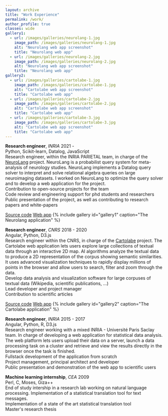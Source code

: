 ```yaml
---
layout: archive
title: "Work Experience"
permalink: /work/
author_profile: true
classes: wide
gallery1:
  - url: /images/galleries/neurolang-1.jpg
    image_path: /images/galleries/neurolang-1.jpg
    alt: "Neurolang web app screenshot"
    title: "Neurolang web app"
  - url: /images/galleries/neurolang-2.jpg
    image_path: /images/galleries/neurolang-2.jpg
    alt: "Neurolang web app screenshot"
    title: "Neurolang web app"
gallery2:
  - url: /images/galleries/cartolabe-1.jpg
    image_path: /images/galleries/cartolabe-1.jpg
    alt: "Cartolabe web app screenshot"
    title: "Cartolabe web app"
  - url: /images/galleries/cartolabe-2.jpg
    image_path: /images/galleries/cartolabe-2.jpg
    alt: "Cartolabe web app screenshot"
    title: "Cartolabe web app"
  - url: /images/galleries/cartolabe-3.jpg
    image_path: /images/galleries/cartolabe-3.jpg
    alt: "Cartolabe web app screenshot"
    title: "Cartolabe web app"
---
```



**Research engineer**, *INRIA* <span class="pull-right">2021 -  </span>  
<span class="small-grey"><i class="fas fa-tools" aria-hidden="true"></i> Python, Scikit-learn, Datalog, JavaScript</span>  
Research engineer, within the INRIA PARIETAL team, in charge of the [NeuroLang](https://neurolang.github.io/) project. NeuroLang is a probabilist query system for meta-analysis of neurology studies. NeuroLang implements a Datalog query solver to interpret and solve relational algebra queries on large neuroimaging datasets. I worked on NeuroLang to optimize the query solver and to develop a web application for the project.  
<i class="fas fa-plus small-grey"></i> Contribution to open-source projects for the team  
<i class="fas fa-plus small-grey"></i> Code review and engineering support for phd students and researchers  
<i class="fas fa-plus small-grey"></i> Public presentation of the project, as well as contributing to research papers and white-papers  

<span class="small-grey"><i class="fab fa-fw fa-github" aria-hidden="true"></i>[Source code](https://github.com/NeuroLang/NeuroLang)</span>
<span class="small-grey"><i class="fab fa-fw fa-chrome" aria-hidden="true"></i>[Web app](http://neurolang-interne.saclay.inria.fr/)</span>
{% include gallery id="gallery1" caption="The Neurolang application" %}


**Research engineer**, *CNRS* <span class="pull-right">2018 - 2020</span>  
<span class="small-grey"><i class="fas fa-tools" aria-hidden="true"></i> Angular, Python, D3.js</span>  
Research engineer within the CNRS, in charge of the [Cartolabe](https://cartolabe.fr/) project. The Cartolabe web application lets users explore large collections of textual data through an interactive 2D map. AI algorithms analyze the textual data to produce a 2D representation of the corpus showing semantic similarities. It uses advanced visualization techniques to rapidly display millions of points in the browser and allow users to search, filter and zoom through the data.  
<i class="fas fa-plus small-grey"></i> Develop data analysis and visualization software for large corpuses of textual data (Wikipedia, scientific publications, …)  
<i class="fas fa-plus small-grey"></i> Lead developer and project manager  
<i class="fas fa-plus small-grey"></i> Contribution to scientific articles  

<span class="small-grey"><i class="fab fa-fw fa-github" aria-hidden="true"></i>[Source code](https://gitlab.inria.fr/cartolabe/cartolabe-visu)</span>
<span class="small-grey"><i class="fab fa-fw fa-chrome" aria-hidden="true"></i>[Web app](https://cartolabe.fr/)</span>
{% include gallery id="gallery2" caption="The Cartolabe application" %}


**Research engineer**, *INRIA* <span class="pull-right">2015 - 2017</span>  
<span class="small-grey"><i class="fas fa-tools" aria-hidden="true"></i> Angular, Python, R, D3.js</span>  
Research engineer working with a mixed INRIA - Université Paris Saclay team. In charge of developing a web application for statistical data analysis. The web platform lets users upload their data on a server, launch a data processing task on a cluster and retrieve and view the results directly in the browser once the task is finished.  
<i class="fas fa-plus small-grey"></i> Fullstack development of the application from scratch  
<i class="fas fa-plus small-grey"></i> Project management, principal architect and developer  
<i class="fas fa-plus small-grey"></i> Public presentation and demonstration of the web app to scientific users  



**Machine learning internship**, *CEA* <span class="pull-right">2009</span>  
<span class="small-grey"><i class="fas fa-tools" aria-hidden="true"></i> Perl, C, Moses, Giza++</span>  
End of study intership in a research lab working on natural language processing. Implementation of a statistical translation tool for text messages.  
<i class="fas fa-plus small-grey"></i> Implementation of a state of the art statistical translation tool  
<i class="fas fa-plus small-grey"></i> Master's research thesis  

